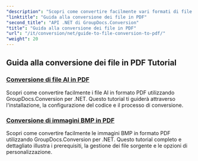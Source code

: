 ```yaml
---
"description": "Scopri come convertire facilmente vari formati di file in PDF con GroupDocs.Conversion per .NET. Questo tutorial passo passo copre ogni aspetto, dalla configurazione della libreria all'esecuzione di trasformazioni di file fluide."
"linktitle": "Guida alla conversione dei file in PDF"
"second_title": "API .NET di GroupDocs.Conversion"
"title": "Guida alla conversione dei file in PDF"
"url": "/it/conversion/net/guide-to-file-conversion-to-pdf/"
"weight": 20
---
```


## Guida alla conversione dei file in PDF Tutorial
### [Conversione di file AI in PDF](./converting-ai-to-pdf/)
Scopri come convertire facilmente i file AI in formato PDF utilizzando GroupDocs.Conversion per .NET. Questo tutorial ti guiderà attraverso l'installazione, la configurazione del codice e il processo di conversione.
### [Conversione di immagini BMP in PDF](./converting-bmp-to-pdf/)
Scopri come convertire facilmente le immagini BMP in formato PDF utilizzando GroupDocs.Conversion per .NET. Questo tutorial completo e dettagliato illustra i prerequisiti, la gestione dei file sorgente e le opzioni di personalizzazione.